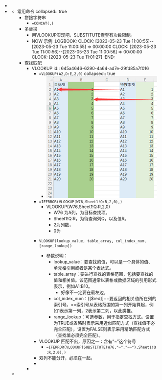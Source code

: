 -
-
	- 常用命令
	  collapsed:: true
		- 拼接字符串
			- `=CONCAT(,)`
		- 多替换
			- 用VLOOKUP实现吧，SUBSTITUTE嵌套有次数限制。
			- NOW 示例
			  :LOGBOOK:
			  CLOCK: [2023-05-23 Tue 11:00:55]--[2023-05-23 Tue 11:00:55] =>  00:00:00
			  CLOCK: [2023-05-23 Tue 11:00:56]--[2023-05-23 Tue 11:00:56] =>  00:00:00
			  CLOCK: [2023-05-23 Tue 11:01:27]
			  :END:
		- 查找匹配
			- VLOOKUP
			  id:: 645a4646-6290-4a64-ad7e-29fd85a7f016
				- `=VLOOKUP(A2,D:E,2,0)`
				  collapsed:: true
					- ![image.png](../assets/image_1684479592762_0.png)
				- `=IFERROR(VLOOKUP(W76,Sheet1!Q:R,2,0),)`
					- VLOOKUP(W76,Sheet1!Q:R,2,0)
						- W76 为A列，为目标查找项。
						- Sheet1!Q:R，为待查询列Q，以及值R。
						- 2为列数，
						- 0为
				- ```
				  VLOOKUP(lookup_value, table_array, col_index_num, [range_lookup])
				  ```
					- 参数说明：
						- lookup_value：要查找的值，可以是一个具体的值、单元格引用或者是某个表达式。
						- table_array：要进行查找的表格范围，包括要查找的值和相关值。该范围通常以表格或数据区域的引用形式表示，例如A1:B10。
							- 好像不一定要在最左边。
						- col_index_num：[[$red]]==要返回的相关值所在列的索引号。==索引号从表格范围的第一列开始算起，例如1表示第一列，2表示第二列，以此类推。
						- range_lookup：可选参数，用于指定查找方式。设置为TRUE或省略时表示采用近似匹配方式（查找值不必完全匹配），设置为FALSE则表示采用精确匹配方式（查找值必须完全匹配）。
				- VLOOKUP 匹配不出，原因之一：含有“~”这个符号
					- `=IFERROR(VLOOKUP(SUBSTITUTE(W76,"~","~~"),Sheet1!Q:R,2,0),)`
				- 双列不能分开，必须在一起。
				-
			-
	-